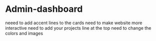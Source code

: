 # Admin-dashboard
neeed to add accent lines to the cards
need to make website more interactive
need to add your projects line at the top
need to change the colors and images

